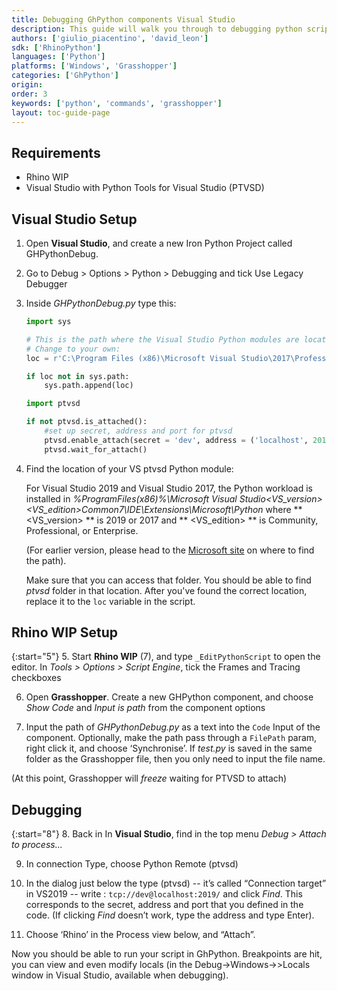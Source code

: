 ```yaml
---
title: Debugging GhPython components Visual Studio 
description: This guide will walk you through to debugging python scripts in Grasshopper using Visual Studio.
authors: ['giulio_piacentino', 'david_leon']
sdk: ['RhinoPython']
languages: ['Python']
platforms: ['Windows', 'Grasshopper']
categories: ['GhPython']
origin:
order: 3
keywords: ['python', 'commands', 'grasshopper']
layout: toc-guide-page
---
```


## Requirements


<ul>
  <li>Rhino WIP</li>
  <li>Visual Studio with Python Tools for Visual Studio (PTVSD)</li>
</ul>  


## Visual Studio Setup


1. Open **Visual Studio**, and create a new Iron Python Project called GHPythonDebug. 

2. Go to Debug > Options > Python > Debugging and tick Use Legacy Debugger

3. Inside *GHPythonDebug.py* type this:


	```python
	import sys

	# This is the path where the Visual Studio Python modules are locate. 
	# Change to your own: 
	loc = r'C:\Program Files (x86)\Microsoft Visual Studio\2017\Professional\Common7\IDE\Extensions\Microsoft\python\Core'

	if loc not in sys.path:
		sys.path.append(loc)

	import ptvsd

	if not ptvsd.is_attached():
		#set up secret, address and port for ptvsd
		ptvsd.enable_attach(secret = 'dev', address = ('localhost', 2019))
		ptvsd.wait_for_attach()
	```



4. Find the location of your VS ptvsd Python module:

	For Visual Studio 2019 and Visual Studio 2017, the Python workload is installed in *%ProgramFiles(x86)%\Microsoft Visual Studio\<VS_version>\<VS_edition>Common7\IDE\Extensions\Microsoft\Python* where ** <VS_version> ** is 2019 or 2017 and ** <VS_edition> ** is Community, Professional, or Enterprise.

	(For earlier version, please head to the [Microsoft site](https://docs.microsoft.com/en-us/visualstudio/python/installing-python-support-in-visual-studio?view=vs-2019#install-locations) on where to find the path). 

	Make sure that you can access that folder. You should be able to find *ptvsd* folder in that location. After you've found the correct location, replace it to the `loc` variable in the script.

## Rhino WIP Setup

{:start="5"}
5. Start **Rhino WIP** (7), and type `_EditPythonScript` to open the editor. In *Tools > Options > Script Engine*, tick the Frames and Tracing checkboxes


6. Open **Grasshopper**. Create a new GHPython component, and choose *Show Code* and *Input is path* from the component options

7. Input the path of *GHPythonDebug.py* as a text into the `Code` Input of the component. Optionally, make the path pass through a `FilePath` param, right click it, and choose ‘Synchronise’. If *test.py* is saved in the same folder as the Grasshopper file, then you only need to input the file name. 

(At this point, Grasshopper will *freeze* waiting for PTVSD to attach)

## Debugging

{:start="8"}
8. Back in In **Visual Studio**, find in the top menu *Debug > Attach to process...* 

9. In connection Type, choose Python Remote (ptvsd)

10. In the dialog just below the type (ptvsd) -- it’s called “Connection target” in VS2019 -- write : `tcp://dev@localhost:2019/` and click *Find*. This corresponds to the secret, address and port that you defined in the code. (If clicking *Find* doesn’t work, type the address and type Enter).   

11. Choose ‘Rhino’ in the Process view below, and “Attach”. 


Now you should be able to run your script in GhPython. Breakpoints are hit, you can view and even modify locals (in the Debug->Windows->>Locals window in Visual Studio, available when debugging).


